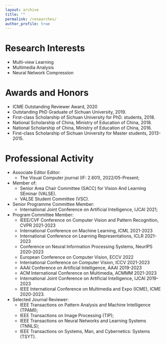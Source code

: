 ```yaml
---
layout: archive
title: ""
permalink: /researches/
author_profile: true
---
```


Research Interests
======
- Multi-view Learning
- Multimedia Analysis
- Neural Network Compression

Awards and Honors
======
- ICME Outstanding Reviewer Award, 2020
- Outstanding PhD Graduate of Sichuan University, 2019.
- First-class Scholarship of Sichuan University for PhD. students, 2018.
- National Scholarship of China, Ministry of Education of China, 2018.
- National Scholarship of China, Ministry of Education of China, 2016.
- First-class Scholarship of Sichuan University for Master students, 2013-2015.


Professional Activity
======
- Associate Editor Editor:
    - The Visual Computer journal (IF: 2.601), 2022/05-Present;
- Member of:
    - Senior Area Chair Committee (SACC) for Vision And Learning SEminar (VALSE).
    - VALSE Student Committee (VSC).
- Senior Programme Committee Member:
    - International Joint Conference on Artificial Intelligence, IJCAI 2021;
- Program Committee Member:
    - IEEE/CVF Conference on Computer Vision and Pattern Recognition, CVPR 2021-2023
    - International Conference on Machine Learning, ICML 2021-2023
    - International Conference on Learning Representations, ICLR 2021-2023
    - Conference on Neural Information Processing Systems, NeurIPS 2020-2023
    - European Conference on Computer Vision, ECCV 2022
    - International Conference on Computer Vision, ICCV 2021-2023
    - AAAI Conference on Artificial Intelligence, AAAI 2019-2023
    - ACM International Conference on Multimedia, ACMMM 2021-2023
    - International Joint Conference on Artificial Intelligence, IJCAI 2019-2023
    - IEEE International Conference on Multimedia and Expo (ICME), ICME 2020-2023.
- Selected Journal Reviewer:
    - IEEE Transactions on Pattern Analysis and Machine Intelligence (TPAMI);
    - IEEE Transactions on Image Processing (TIP);
    - IEEE Transactions on Neural Networks and Learning Systems (TNNLS);
    - IEEE Transactions on Systems, Man, and Cybernetics: Systems (TSYT).
